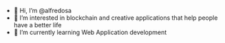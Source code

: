 - 👋 Hi, I’m @alfredosa
- 👀 I’m interested in blockchain and creative applications that help people have a better life
- 🌱 I’m currently learning Web Application development
